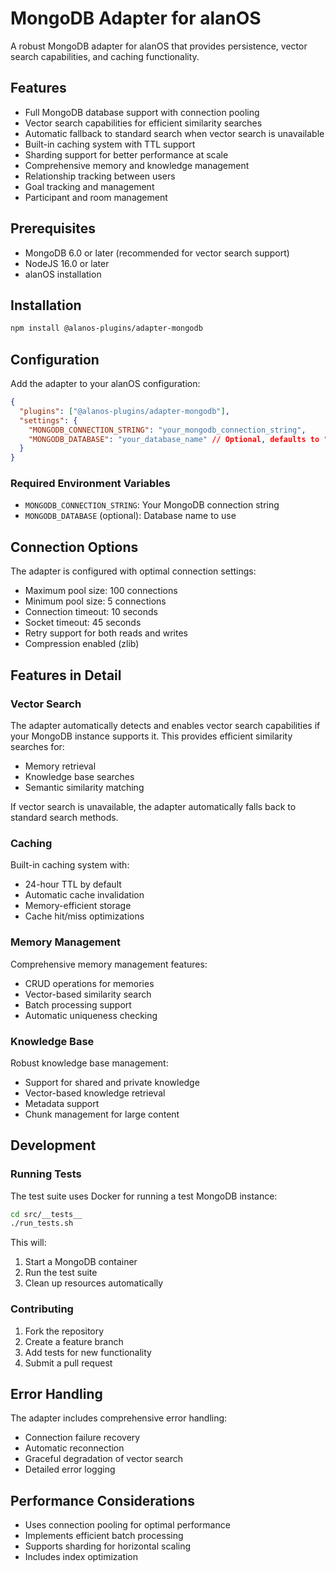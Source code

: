 # MongoDB Adapter for alanOS

A robust MongoDB adapter for alanOS that provides persistence, vector search capabilities, and caching functionality.

## Features

- Full MongoDB database support with connection pooling
- Vector search capabilities for efficient similarity searches
- Automatic fallback to standard search when vector search is unavailable
- Built-in caching system with TTL support
- Sharding support for better performance at scale
- Comprehensive memory and knowledge management
- Relationship tracking between users
- Goal tracking and management
- Participant and room management

## Prerequisites

- MongoDB 6.0 or later (recommended for vector search support)
- NodeJS 16.0 or later
- alanOS installation

## Installation

```bash
npm install @alanos-plugins/adapter-mongodb
```

## Configuration

Add the adapter to your alanOS configuration:

```json
{
  "plugins": ["@alanos-plugins/adapter-mongodb"],
  "settings": {
    "MONGODB_CONNECTION_STRING": "your_mongodb_connection_string",
    "MONGODB_DATABASE": "your_database_name" // Optional, defaults to "alanAgent"
  }
}
```

### Required Environment Variables

- `MONGODB_CONNECTION_STRING`: Your MongoDB connection string
- `MONGODB_DATABASE` (optional): Database name to use

## Connection Options

The adapter is configured with optimal connection settings:

- Maximum pool size: 100 connections
- Minimum pool size: 5 connections
- Connection timeout: 10 seconds
- Socket timeout: 45 seconds
- Retry support for both reads and writes
- Compression enabled (zlib)

## Features in Detail

### Vector Search

The adapter automatically detects and enables vector search capabilities if your MongoDB instance supports it. This provides efficient similarity searches for:

- Memory retrieval
- Knowledge base searches
- Semantic similarity matching

If vector search is unavailable, the adapter automatically falls back to standard search methods.

### Caching

Built-in caching system with:

- 24-hour TTL by default
- Automatic cache invalidation
- Memory-efficient storage
- Cache hit/miss optimizations

### Memory Management

Comprehensive memory management features:

- CRUD operations for memories
- Vector-based similarity search
- Batch processing support
- Automatic uniqueness checking

### Knowledge Base

Robust knowledge base management:

- Support for shared and private knowledge
- Vector-based knowledge retrieval
- Metadata support
- Chunk management for large content

## Development

### Running Tests

The test suite uses Docker for running a test MongoDB instance:

```bash
cd src/__tests__
./run_tests.sh
```

This will:

1. Start a MongoDB container
2. Run the test suite
3. Clean up resources automatically

### Contributing

1. Fork the repository
2. Create a feature branch
3. Add tests for new functionality
4. Submit a pull request

## Error Handling

The adapter includes comprehensive error handling:

- Connection failure recovery
- Automatic reconnection
- Graceful degradation of vector search
- Detailed error logging

## Performance Considerations

- Uses connection pooling for optimal performance
- Implements efficient batch processing
- Supports sharding for horizontal scaling
- Includes index optimization
